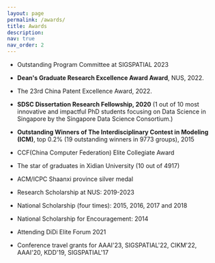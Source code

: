 ```yaml
---
layout: page
permalink: /awards/
title: Awards
description: 
nav: true
nav_order: 2
---
```


<div>
  <ul>
  <li><p>Outstanding Program Committee at SIGSPATIAL 2023</p>
  </li>
  <li><p><strong>Dean's Graduate Research Excellence Award Award</strong>, NUS, 2022.</p>
  </li>
  <li><p>The 23rd China Patent Excellence Award, 2022.</p>
  </li>
  <li><p><strong>SDSC Dissertation Research Fellowship, 2020</strong> (1 out of 10 most innovative and impactful PhD students focusing on Data Science in Singapore by the Singapore Data Science Consortium.)</p>
  </li>
  <li><p><strong>Outstanding Winners of The Interdisciplinary Contest in Modeling (ICM)</strong>, top 0.2% (19 outstanding winners in 9773 groups), 2015</p>
  </li>
  <li><p>CCF(China Computer Federation) Elite Collegiate Award</p>
  </li>
  <li><p>The star of graduates in Xidian University (10 out of 4917)</p>
  </li>
  <li><p>ACM/ICPC Shaanxi province silver medal</p>
  </li>
  <li><p>Research Scholarship at NUS: 2019-2023</p>
  </li>
  <li><p>National Scholarship (four times): 2015, 2016, 2017 and 2018</p>
  </li>
  <li><p>National Scholarship for Encouragement: 2014</p>
  </li>
  <li><p>Attending DiDi Elite Forum 2021</p>
  </li>
  <li><p>Conference travel grants for AAAI'23, SIGSPATIAL'22, CIKM'22, AAAI'20, KDD'19, SIGSPATIAL'17</p>
  </li>
  </ul>
</div>
